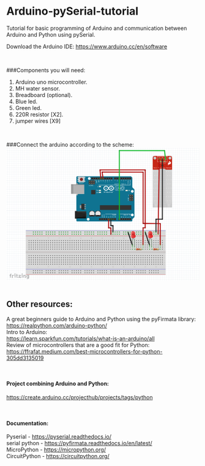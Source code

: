 # Arduino-pySerial-tutorial
Tutorial for basic programming of Arduino and communication between Arduino and Python using pySerial.

Download the Arduino IDE:
https://www.arduino.cc/en/software

<br />

###Components you will need:
1. Arduino uno microcontroller.
2. MH water sensor.
3. Breadboard (optional).
4. Blue led.
5. Green led.
6. 220R resistor [X2].
7. jumper wires [X9]

<br />

###Connect the arduino according to the scheme:
![img.png](img.png)
<br /><br />


## Other resources:
A great beginners guide to Arduino and Python using the pyFirmata library:
https://realpython.com/arduino-python/
\
Intro to Arduino:
\
https://learn.sparkfun.com/tutorials/what-is-an-arduino/all
\
Review of microcontrollers that are a good fit for Python:
\
https://ffrafat.medium.com/best-microcontrollers-for-python-305dd3135019


<br />

#### Project combining Arduino and Python:
https://create.arduino.cc/projecthub/projects/tags/python

<br />


#### Documentation:
Pyserial - https://pyserial.readthedocs.io/
\
serial python - https://pyfirmata.readthedocs.io/en/latest/
\
MicroPython - https://micropython.org/
\
CircuitPython - https://circuitpython.org/